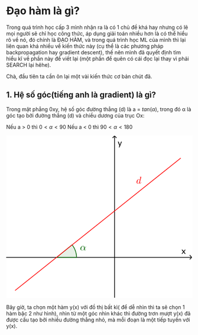 # Đạo hàm là gì?

Trong quá trình học cấp 3 mình nhận ra là có 1 chủ đề khá hay nhưng có lẽ mọi người sẽ chỉ học công thức, áp dụng giải toán nhiều hơn là có thể hiểu rõ về nó, đó chính là ĐẠO HÀM, và trong quá trình học ML của mình thì lại liên quan khá nhiều về kiến thức này (cụ thể là các phương pháp backpropagation hay gradient descent), thế nên mình đã quyết định tìm hiểu kĩ về phần này để viết lại (một phần để quên có cái đọc lại thay vì phải SEARCH lại hêhe).

Chà, đầu tiên ta cần ôn lại một vài kiến thức cơ bản chút đã.

## 1. Hệ số góc(tiếng anh là gradient) là gì?
Trong mặt phẳng 0xy, hệ số góc đường thẳng (d) là a = $tan(\alpha)$, trong đó α là góc tạo bởi đường thẳng (d) và chiều dương của trục Ox:

Nếu a > 0 thì $0 <\alpha < 90$ 
Nếu a < 0 thì $90 < \alpha < 180$

<img src="/assets/derivative/alpha.png">

Bây giờ, ta chọn một hàm y(x) với đồ thị bất kì( để dễ nhìn thì ta sẽ chọn 1 hàm bậc 2 như hình), nhìn từ một góc nhìn khác thì đường trơn mượt y(x) đã được cấu tạo bởi nhiều đường thẳng nhỏ, mà mỗi đoạn là một tiếp tuyến với y(x).